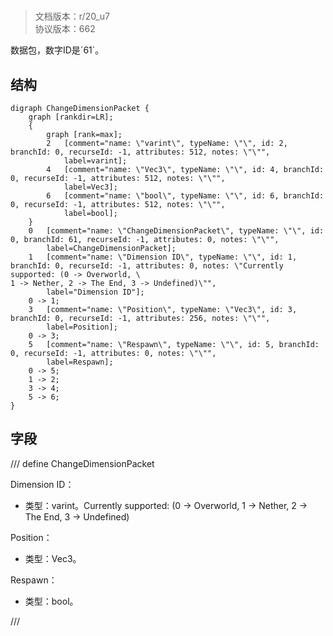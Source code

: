 # <!-- md:samp ChangeDimensionPacket -->

> 文档版本：r/20_u7<br/>协议版本：662

<!-- md:samp ChangeDimensionPacket -->数据包，数字ID是`61`。

## 结构

```viz
digraph ChangeDimensionPacket {
	graph [rankdir=LR];
	{
		graph [rank=max];
		2	[comment="name: \"varint\", typeName: \"\", id: 2, branchId: 0, recurseId: -1, attributes: 512, notes: \"\"",
			label=varint];
		4	[comment="name: \"Vec3\", typeName: \"\", id: 4, branchId: 0, recurseId: -1, attributes: 512, notes: \"\"",
			label=Vec3];
		6	[comment="name: \"bool\", typeName: \"\", id: 6, branchId: 0, recurseId: -1, attributes: 512, notes: \"\"",
			label=bool];
	}
	0	[comment="name: \"ChangeDimensionPacket\", typeName: \"\", id: 0, branchId: 61, recurseId: -1, attributes: 0, notes: \"\"",
		label=ChangeDimensionPacket];
	1	[comment="name: \"Dimension ID\", typeName: \"\", id: 1, branchId: 0, recurseId: -1, attributes: 0, notes: \"Currently supported: (0 -> Overworld, \
1 -> Nether, 2 -> The End, 3 -> Undefined)\"",
		label="Dimension ID"];
	0 -> 1;
	3	[comment="name: \"Position\", typeName: \"Vec3\", id: 3, branchId: 0, recurseId: -1, attributes: 256, notes: \"\"",
		label=Position];
	0 -> 3;
	5	[comment="name: \"Respawn\", typeName: \"\", id: 5, branchId: 0, recurseId: -1, attributes: 0, notes: \"\"",
		label=Respawn];
	0 -> 5;
	1 -> 2;
	3 -> 4;
	5 -> 6;
}

```

## 字段

/// define
ChangeDimensionPacket

Dimension ID：<!-- md:samp varint -->

- 类型：varint。Currently supported: (0 -> Overworld, 1 -> Nether, 2 -> The End, 3 -> Undefined)

Position：[<!-- md:samp Vec3 -->](refs/protocols/types/Vec3.md)

- 类型：Vec3。

Respawn：<!-- md:samp bool -->

- 类型：bool。


///
